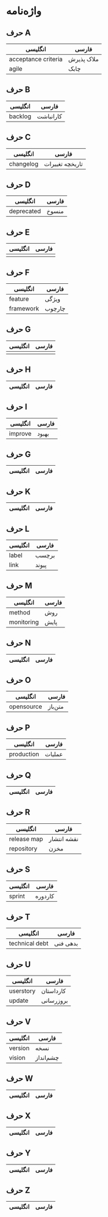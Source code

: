 # واژه‌نامه

## حرف A

| انگلیسی             | فارسی      |
| ------------------- | ---------- |
| acceptance criteria | ملاک پذیرش |
| agile               | چابک       |

## حرف B

| انگلیسی | فارسی     |
| ------- | --------- |
| backlog | کارانباشت |

## حرف C

| انگلیسی   | فارسی           |
| --------- | --------------- |
| changelog | تاریخچه تغییرات |


## حرف D

| انگلیسی    | فارسی |
| ---------- | ----- |
| deprecated | منسوخ |

## حرف E

| انگلیسی | فارسی |
| ------- | ----- |
|         |       |

## حرف F

| انگلیسی   | فارسی  |
| --------- | ------ |
| feature   | ویژگی  |
| framework | چارچوب |

## حرف G

| انگلیسی | فارسی |
| ------- | ----- |
|         |       |

## حرف H

| انگلیسی   | فارسی       |
| --------- | ----------- |

## حرف I

| انگلیسی | فارسی |
| ------- | ----- |
| improve | بهبود |

## حرف G

| انگلیسی | فارسی |
| --- | --- |

## حرف K

| انگلیسی | فارسی |
| --- | --- |

## حرف L

| انگلیسی | فارسی |
| --- | --- |
| label | برچسب |
| link | پیوند |

## حرف M

| انگلیسی | فارسی |
| --- | --- |
| method | روش |
| monitoring | پایش |

## حرف N

| انگلیسی  | فارسی       |
| -------- | ----------- |


## حرف O

| انگلیسی    | فارسی   |
| ---------- | ------- |
| opensource | متن‌باز |

## حرف P

| انگلیسی | فارسی |
| --- | --- |
| production | عملیات |

## حرف Q

| انگلیسی | فارسی |
| --- | --- |

## حرف R

| انگلیسی | فارسی |
| --- | --- |
| release map | نقشه انتشار |
| repository | مخزن |

## حرف S

| انگلیسی | فارسی |
| --- | --- |
| sprint | کاردوره |

## حرف T

| انگلیسی        | فارسی    |
| -------------- | -------- |
| technical debt | بدهی فنی |


## حرف U

| انگلیسی   | فارسی     |
| --------- | --------- |
| userstory | کارداستان |
| update    | بروزرسانی |


## حرف V

| انگلیسی | فارسی |
| --- | --- |
| version | نسخه |
| vision | چشم‌انداز |

## حرف W

| انگلیسی | فارسی |
| --- | --- |

## حرف X

| انگلیسی | فارسی |
| --- | --- |

## حرف Y

| انگلیسی | فارسی |
| --- | --- |

## حرف Z

| انگلیسی | فارسی |
| --- | --- |